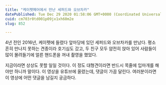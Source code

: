 ```yaml
---
title: "케이펫페어에서 만난 세퍼드와 오브차카"
datePublished: Tue Dec 29 2020 01:58:06 GMT+0000 (Coordinated Universal Time)
cuid: cm703r0td001p09jx1xh60m2e
slug: 852

---
```



4년 전인 2016년, 케이펫에 들렸다 앞마당에 있던 세퍼드와 오브차카를 만났다. 평소 흔히 만나지 못하는 견종이라 호기심도 갔고, 두 친구 모두 얌전히 앉아 있어 사람들이 많이 몰려들기에 얼른 핸드폰을 꺼내 촬영을 했었다.

지금이라면 상상도 못할 일일 것이다. 이 정도 대형견이라면 반드시 목줄에 입마개를 해야만 하니까 말이다. 이 영상을 유튜브에 올렸는데, 댓글이 가끔 달린다. 여러분이라면 이 영상에 어떤 댓글을 남길지 궁금하다.
